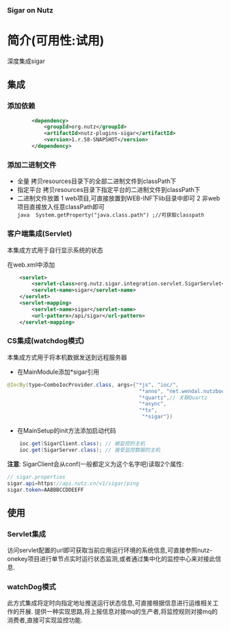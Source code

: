 ### Sigar on Nutz 

简介(可用性:试用)
==================================

深度集成sigar
## 集成

### 添加依赖
 
``` xml
		<dependency>
            <groupId>org.nutz</groupId>
            <artifactId>nutz-plugins-sigar</artifactId>
            <version>1.r.58-SNAPSHOT</version>
        </dependency>
```

### 添加二进制文件
 
 + 全量
     拷贝resources目录下的全部二进制文件到classPath下
 + 指定平台
		拷贝resources目录下指定平台的二进制文件到classPath下
 + 二进制文件放置
       1 web项目,可直接放置到WEB-INF下lib目录中即可
       2 非web项目直接放入任意classPath即可 				
       ```java 
      	 System.getProperty("java.class.path") ;//可获取classpath
       ```

### 客户端集成(Servlet)

本集成方式用于自行显示系统的状态

在web.xml中添加

```xml
	<servlet>
		<servlet-class>org.nutz.sigar.integration.servlet.SigarServlet</servlet-class>
		<servlet-name>sigar</servlet-name>
	</servlet>
	<servlet-mapping>
		<servlet-name>sigar</servlet-name>
		<url-pattern>/api/sigar</url-pattern>
	</servlet-mapping>
```

### CS集成(watchdog模式)

本集成方式用于将本机数据发送到远程服务器

- 在MainModule添加*sigar引用
```java
@IocBy(type=ComboIocProvider.class, args={"*js", "ioc/",
										   "*anno", "net.wendal.nutzbook",
										   "*quartz",// 关联Quartz
										   "*async",
										   "*tx",
											"*sigar"})
```

-  在MainSetup的init方法添加启动代码
```java
	ioc.get(SigarClient.class); // 被监控的主机
	ioc.get(SigarServer.class); // 接受监控数据的主机
```
 
 **注意**: SigarClient会从conf(一般都定义为这个名字吧)读取2个属性:
```java
// sigar.properties
sigar.api=https://api.nutz.cn/v1/sigar/ping
sigar.token=AABBBCCDDEEFF
```

## 使用

### Servlet集成
 访问servlet配置的url即可获取当前应用运行环境的系统信息,可直接参照nutz-onekey项目进行单节点实时运行状态监测,或者通过集中化的监控中心来对接此信息.
### watchDog模式
此方式集成将定时向指定地址推送运行状态信息,可直接根据信息进行运维相关工作的开展.
提供一种实现思路,将上报信息对接mq的生产者,将监控规则对接mq的消费者,直接可实现监控功能.
